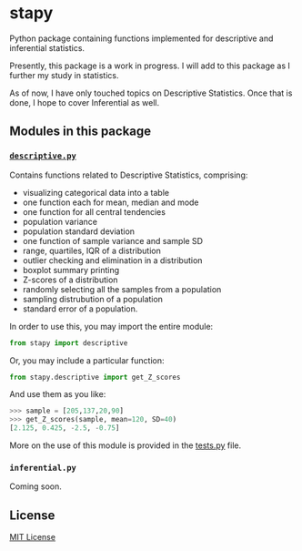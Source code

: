 # stapy

Python package containing functions implemented for descriptive and inferential statistics.

Presently, this package is a work in progress. I will add to this package as I further my study in statistics.

As of now, I have only touched topics on Descriptive Statistics. Once that is done, I hope to cover Inferential as well.

## Modules in this package

### [`descriptive.py`](https://github.com/rafi007akhtar/stapy/blob/master/descriptive.py)
Contains functions related to Descriptive Statistics, comprising:
- visualizing categorical data into a table
- one function each for mean, median and mode
- one function for all central tendencies 
- population variance
- population standard deviation
- one function of sample variance and sample SD
- range, quartiles, IQR of a distribution
- outlier checking and elimination in a distribution
- boxplot summary printing
- Z-scores of a distribution
- randomly selecting all the samples from a population
- sampling distrubution of a population
- standard error of a population.

In order to use this, you may import the entire module:
```py
from stapy import descriptive
```
Or, you may include a particular function:
```py
from stapy.descriptive import get_Z_scores
```
And use them as you like:
```py
>>> sample = [205,137,20,90]
>>> get_Z_scores(sample, mean=120, SD=40)
[2.125, 0.425, -2.5, -0.75]
```

More on the use of this module is provided in the [tests.py](https://github.com/rafi007akhtar/stapy/blob/master/tests.py) file.

### `inferential.py`
Coming soon.

## License
[MIT License](https://github.com/rafi007akhtar/stapy/blob/master/LICENSE)
